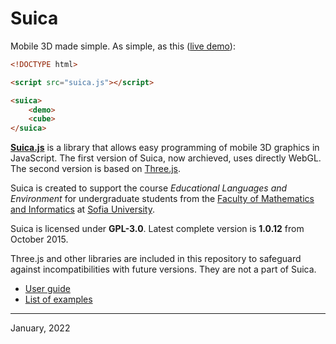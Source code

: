 # Suica
Mobile 3D made simple. As simple, as this ([live demo](https://boytchev.github.io/suica/examples/minimal-example.html)):
```html
<!DOCTYPE html>

<script src="suica.js"></script>

<suica>
    <demo>
    <cube>
</suica>
```

[**Suica.js**](https://github.com/boytchev/suica) is a library that allows easy programming
of mobile 3D graphics in JavaScript. The first version of Suica, now archieved, uses directly
WebGL. The second version is based on [Three.js](https://threejs.org). 

Suica is created to support the course *Educational Languages and Environment* for
undergraduate students from the [Faculty of Mathematics and Informatics](https://www.fmi.uni-sofia.bg/en)
at [Sofia University](https://www.uni-sofia.bg/index.php/eng).


Suica is licensed under **GPL-3.0**. Latest complete version is **1.0.12** from October 2015.

Three.js and other libraries are included in this repository to safeguard against incompatibilities
with future versions. They are not a part of Suica.


- [User guide](USER-GUIDE.md)
- [List of examples](examples/EXAMPLES.md)



---

January, 2022